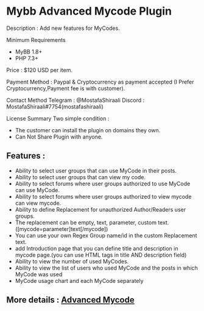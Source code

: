 # Mybb Advanced Mycode Plugin

Description : Add new features for MyCodes.

Minimum Requirements
   * MyBB 1.8+
   * PHP 7.3+
 

Price : $120 USD per item.

Payment Method : Paypal  & Cryptocurrency as payment accepted (I Prefer Cryptocurrency,Payment fee is with customer).

Contact Method
Telegram : @MostafaShiraali
Discord : MostafaShiraali#7754(mostafashiraali)

License Summary
Two simple condition :
- The customer can install the plugin on domains they own.
- Can Not Share Plugin with anyone.

## Features :

* Ability to select user groups that can use MyCode in their posts.
* Ability to select user groups that can view my code.
* Ability to select forums where user groups authorized to use MyCode can use MyCode.
* Ability to select forums where user groups authorized to view mycode can view mycode.
* Ability to define Replacement for unauthorized Author/Readers user groups.
* The replacement can be empty, text, parameter, custom text.([mycode=parameter]text[/mycode])
* You can use your own Regex Group name/id in the custom Replacement text. 
* add Introduction page that you can define title and description in mycode page.(you can use HTML tags in title AND description field)
* Ability to view the number of used MyCodes.
* Ability to view the list of users who used MyCode and the posts in which MyCode was used 
* MyCode usage chart and each MyCode separately 

## More details : [Advanced Mycode](https://community.mybb.com/thread-242843.html)
